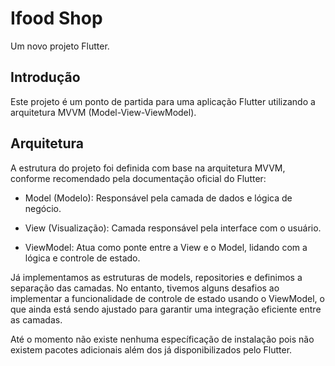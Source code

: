 # Ifood Shop

Um novo projeto Flutter.

## Introdução

Este projeto é um ponto de partida para uma aplicação Flutter utilizando a arquitetura MVVM (Model-View-ViewModel).

## Arquitetura

A estrutura do projeto foi definida com base na arquitetura MVVM, conforme recomendado pela documentação oficial do Flutter:

- Model (Modelo): Responsável pela camada de dados e lógica de negócio.

- View (Visualização): Camada responsável pela interface com o usuário.

- ViewModel: Atua como ponte entre a View e o Model, lidando com a lógica e controle de estado.

Já implementamos as estruturas de models, repositories e definimos a separação das camadas. No entanto, tivemos alguns desafios ao implementar a funcionalidade de controle de estado usando o ViewModel, o que ainda está sendo ajustado para garantir uma integração eficiente entre as camadas.

Até o momento não existe nenhuma específicação de instalação pois não existem pacotes adicionais além dos já disponibilizados pelo Flutter.
